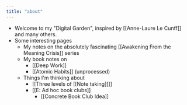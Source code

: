 ```yaml
---
title: "about"
---
```


- Welcome to my "Digital Garden", inspired by [[Anne-Laure Le Cunff]] and many others.
- Some interesting pages
    - My notes on the absolutely fascinating [[Awakening From the Meaning Crisis]] series
    - My book notes on
        - [[Deep Work]]
        - [[Atomic Habits]] (unprocessed)
    - Things I'm thinking about
        - [[Three levels of [[Note taking]]]]
        - [[E: Ad hoc book clubs]]
            - [[Concrete Book Club Idea]]
